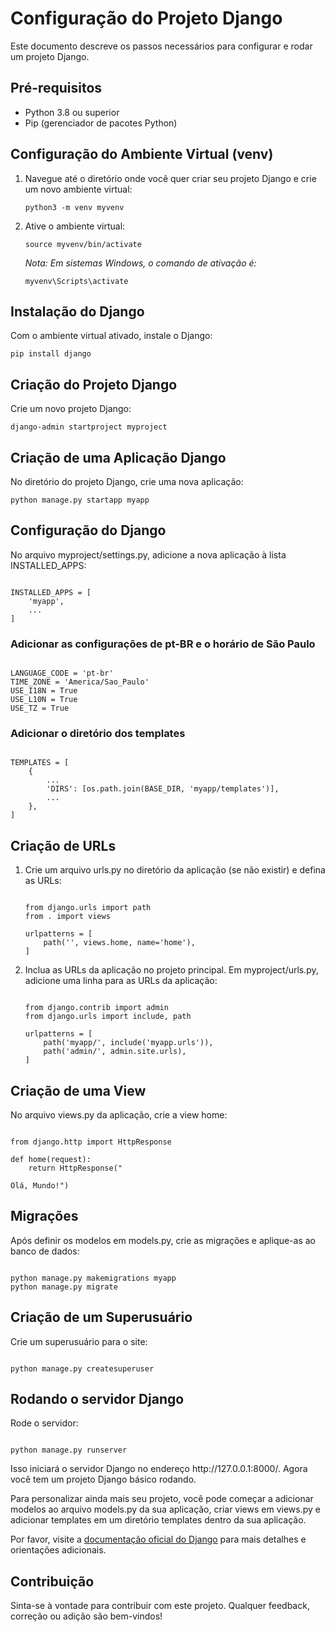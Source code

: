 <html>
<head>
  <title>README</title>
</head>
<body>

<h1>Configuração do Projeto Django</h1>

<p>Este documento descreve os passos necessários para configurar e rodar um projeto Django.</p>

<h2>Pré-requisitos</h2>

<ul>
  <li>Python 3.8 ou superior</li>
  <li>Pip (gerenciador de pacotes Python)</li>
</ul>

<h2>Configuração do Ambiente Virtual (venv)</h2>

<ol>
  <li>Navegue até o diretório onde você quer criar seu projeto Django e crie um novo ambiente virtual:</li>
  
  <pre><code>python3 -m venv myvenv</code></pre>
  
  <li>Ative o ambiente virtual:</li>
  
  <pre><code>source myvenv/bin/activate</code></pre>
  
  <p><i>Nota: Em sistemas Windows, o comando de ativação é:</i></p>
  
  <pre><code>myvenv\Scripts\activate</code></pre>
</ol>

<h2>Instalação do Django</h2>

<p>Com o ambiente virtual ativado, instale o Django:</p>

<pre><code>pip install django</code></pre>

<h2>Criação do Projeto Django</h2>

<p>Crie um novo projeto Django:</p>

<pre><code>django-admin startproject myproject</code></pre>

<h2>Criação de uma Aplicação Django</h2>

<p>No diretório do projeto Django, crie uma nova aplicação:</p>

<pre><code>python manage.py startapp myapp</code></pre>

<h2>Configuração do Django</h2>

<p>No arquivo myproject/settings.py, adicione a nova aplicação à lista INSTALLED_APPS:</p>

<pre><code>
INSTALLED_APPS = [
    'myapp',
    ...
]
</code></pre>

<h3>Adicionar as configurações de pt-BR e o horário de São Paulo</h3>

<pre><code>
LANGUAGE_CODE = 'pt-br'
TIME_ZONE = 'America/Sao_Paulo'
USE_I18N = True
USE_L10N = True
USE_TZ = True
</code></pre>

<h3>Adicionar o diretório dos templates</h3>

<pre><code>
TEMPLATES = [
    {
        ...
        'DIRS': [os.path.join(BASE_DIR, 'myapp/templates')],
        ...
    },
]
</code></pre>

<h2>Criação de URLs</h2>

<ol>
  <li>Crie um arquivo urls.py no diretório da aplicação (se não existir) e defina as URLs:</li>

<pre><code>
from django.urls import path
from . import views

urlpatterns = [
    path('', views.home, name='home'),
]
</code></pre>

  <li>Inclua as URLs da aplicação no projeto principal. Em myproject/urls.py, adicione uma linha para as URLs da aplicação:</li>

<pre><code>
from django.contrib import admin
from django.urls import include, path

urlpatterns = [
    path('myapp/', include('myapp.urls')),
    path('admin/', admin.site.urls),
]
</code></pre>
</ol>

<h2>Criação de uma View</h2>

<p>No arquivo views.py da aplicação, crie a view home:</p>

<pre><code>
from django.http import HttpResponse

def home(request):
    return HttpResponse("

Olá, Mundo!")
</code></pre>

<h2>Migrações</h2>

<p>Após definir os modelos em models.py, crie as migrações e aplique-as ao banco de dados:</p>

<pre><code>
python manage.py makemigrations myapp
python manage.py migrate
</code></pre>

<h2>Criação de um Superusuário</h2>

<p>Crie um superusuário para o site:</p>

<pre><code>
python manage.py createsuperuser
</code></pre>

<h2>Rodando o servidor Django</h2>

<p>Rode o servidor:</p>

<pre><code>
python manage.py runserver
</code></pre>

<p>Isso iniciará o servidor Django no endereço http://127.0.0.1:8000/. Agora você tem um projeto Django básico rodando.</p>

<p>Para personalizar ainda mais seu projeto, você pode começar a adicionar modelos ao arquivo models.py da sua aplicação, criar views em views.py e adicionar templates em um diretório templates dentro da sua aplicação.</p>

<p>Por favor, visite a <a href="https://docs.djangoproject.com/">documentação oficial do Django</a> para mais detalhes e orientações adicionais.</p>

<h2>Contribuição</h2>

<p>Sinta-se à vontade para contribuir com este projeto. Qualquer feedback, correção ou adição são bem-vindos!</p>

</body>
</html>
